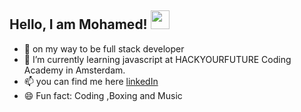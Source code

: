 
## Hello, I am Mohamed! <img src="https://raw.githubusercontent.com/MartinHeinz/MartinHeinz/master/wave.gif" width="30px">



- 🔭   on my way to be full stack developer
- 🌱 I’m currently learning javascript at HACKYOURFUTURE Coding Academy in Amsterdam.
- 📫 you can find me here [linkedIn](https://www.linkedin.com/in/mohamed-belal-6351571a3/)
- 😄 Fun fact: Coding ,Boxing and Music

